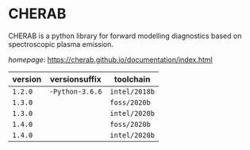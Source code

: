 # CHERAB

CHERAB is a python library for forward modelling diagnostics  based on spectroscopic plasma emission.

*homepage*: <https://cherab.github.io/documentation/index.html>

version | versionsuffix | toolchain
--------|---------------|----------
``1.2.0`` | ``-Python-3.6.6`` | ``intel/2018b``
``1.3.0`` |  | ``foss/2020b``
``1.3.0`` |  | ``intel/2020b``
``1.4.0`` |  | ``foss/2020b``
``1.4.0`` |  | ``intel/2020b``

